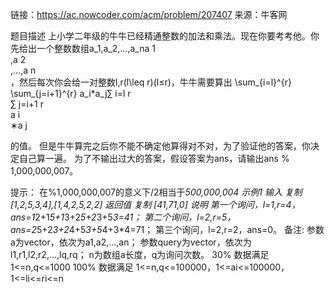 链接：https://ac.nowcoder.com/acm/problem/207407
来源：牛客网

题目描述 
上小学二年级的牛牛已经精通整数的加法和乘法。现在你要考考他。你先给出一个整数数组a_1,a_2,...,a_na 
1
​	
 ,a 
2
​	
 ,...,a 
n
​	
 ，然后每次你会给一对整数l,r(l\leq r)(l≤r)，牛牛需要算出
\sum_{i=l}^{r} \sum_{j=i+1}^{r} a_i*a_j∑ 
i=l
r
​	
 ∑ 
j=i+1
r
​	
 a 
i
​	
 ∗a 
j
​	
 
的值。
但是牛牛算完之后你不能不确定他算得对不对，为了验证他的答案，你决定自己算一遍。
为了不输出过大的答案，假设答案为ans，请输出ans % 1,000,000,007。

提示：
在%1,000,000,007的意义下/2相当于*500,000,004
示例1
输入
复制
[1,2,5,3,4],[1,4,2,5,2,2]
返回值
复制
[41,71,0]
说明
第一个询问，l=1,r=4，ans=1*2+1*5+1*3+2*5+2*3+5*3=41；
第二个询问，l=2,r=5，ans=2*5+2*3+2*4+5*3+5*4+3*4=71；
第三个询问，l=2,r=2，ans=0。
备注:
参数a为vector<int>，依次为a1,a2,...,an；
参数query为vector<int>，依次为l1,r1,l2,r2,...,lq,rq；
n为数组a长度，q为询问次数。
30% 数据满足 1<=n,q<=1000
100% 数据满足 1<=n,q<=100000，1<=ai<=100000，1<=li<=ri<=n